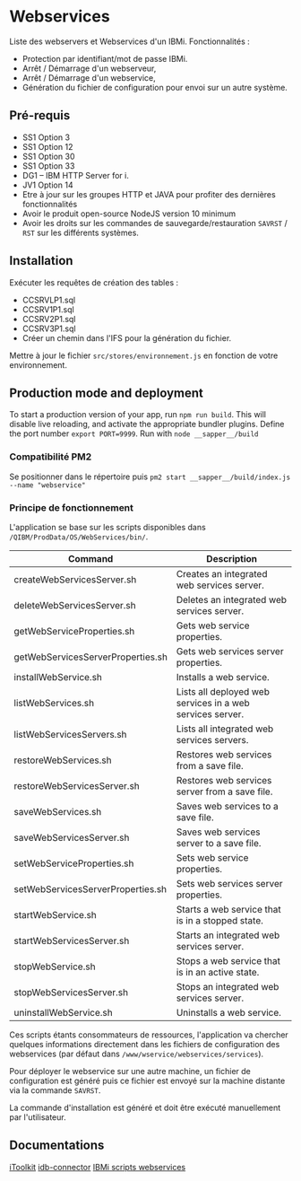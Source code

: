 # Webservices

Liste des webservers et Webservices d'un IBMi.
Fonctionnalités :
- Protection par identifiant/mot de passe IBMi.
- Arrêt / Démarrage d'un webserveur,
- Arrêt / Démarrage d'un webservice,
- Génération du fichier de configuration pour envoi sur un autre système.

## Pré-requis
- SS1 Option 3
- SS1 Option 12
- SS1 Option 30
- SS1 Option 33
- DG1 – IBM HTTP Server for i. 
- JV1 Option 14
- Etre à jour sur les groupes HTTP et JAVA pour profiter des dernières fonctionnalités
- Avoir le produit open-source NodeJS version 10 minimum
- Avoir les droits sur les commandes de sauvegarde/restauration `SAVRST` / `RST` sur les différents systèmes.

## Installation
Exécuter les requêtes de création des tables :
- CCSRVLP1.sql
- CCSRV1P1.sql
- CCSRV2P1.sql
- CCSRV3P1.sql
- Créer un chemin dans l'IFS pour la génération du fichier.

Mettre à jour le fichier `src/stores/environnement.js` en fonction de votre environnement. 


## Production mode and deployment

To start a production version of your app, run `npm run build`. This will disable live reloading, and activate the appropriate bundler plugins.
Define the port number `export PORT=9999`.
Run with `node __sapper__/build`

### Compatibilité PM2
Se positionner dans le répertoire puis 
`pm2 start __sapper__/build/index.js --name "webservice"`

### Principe de fonctionnement
L'application se base sur les scripts disponibles dans `/QIBM/ProdData/OS/WebServices/bin/`. 

|Command | Description|
| ------------- |-------------| 
|createWebServicesServer.sh | Creates an integrated web services server.|
|deleteWebServicesServer.sh | Deletes an integrated web services server.|
|getWebServiceProperties.sh | Gets web service properties.|
|getWebServicesServerProperties.sh | Gets web services server properties.|
|installWebService.sh | Installs a web service.|
|listWebServices.sh | Lists all deployed web services in a web services server.|
|listWebServicesServers.sh | Lists all integrated web services servers.|
|restoreWebServices.sh | Restores web services from a save file.|
|restoreWebServicesServer.sh | Restores web services server from a save file.|
|saveWebServices.sh | Saves web services to a save file.|
|saveWebServicesServer.sh | Saves web services server to a save file.|
|setWebServiceProperties.sh | Sets web service properties.|
|setWebServicesServerProperties.sh | Sets web services server properties.|
|startWebService.sh | Starts a web service that is in a stopped state.|
|startWebServicesServer.sh | Starts an integrated web services server.|
|stopWebService.sh | Stops a web service that is in an active state.|
|stopWebServicesServer.sh | Stops an integrated web services server.|
|uninstallWebService.sh | Uninstalls a web service.|

Ces scripts étants consommateurs de ressources, l'application va chercher quelques informations directement dans les fichiers de configuration des webservices (par défaut dans `/www/wservice/webservices/services`).

Pour déployer le webservice sur une autre machine, un fichier de configuration est généré puis ce fichier est envoyé sur la machine distante via la commande `SAVRST`.

La commande d'installation est généré et doit être exécuté manuellement par l'utilisateur.

## Documentations
[iToolkit](https://nodejs-itoolkit.readthedocs.io/en/latest/index.html)
[idb-connector](https://github.com/IBM/nodejs-idb-connector/blob/master/docs/README.md)
[IBMi scripts webservices](https://public.dhe.ibm.com/systems/support/i/iws/systems_i_software_iws_pdf_WebServicesServer_new.pdf)

